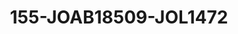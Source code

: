 ---
title: 155-JOAB18509-JOL1472
image: /v1543919832/viterbo/155-JOAB18509-JOL1472.jpg
brand: jolie
layout: vestito
---